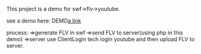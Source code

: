This project is a demo for swf->flv->youtube.

see a demo here: DEMO[a link](http://lab.savorks.com/uflv/)

process:
=>generate FLV in swf
=>send FLV to server(using php in this demo)
=>server use ClientLogin tech login youtube and then upload FLV to server.
